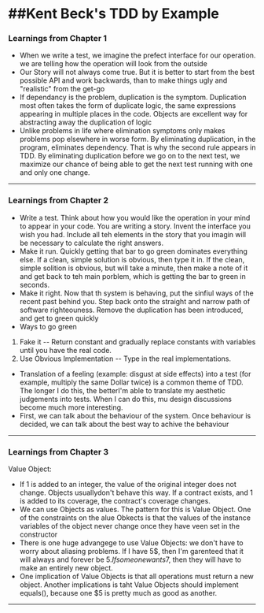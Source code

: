 ##Kent Beck's TDD by Example
==============

### Learnings from Chapter 1

* When we write a test, we imagine the prefect interface for our operation. we are telling how the operation will look from the outside
* Our Story will not always come true. But it is better to start from the best possible API and work backwards, than to make things ugly and "realistic" from the get-go
* If dependancy is the problem, duplication is the symptom. Duplication most often takes the form of duplicate logic, the same expressions appearing in multiple places in the code. Objects are excellent way for abstracting away the duplication of logic
* Unlike problems in life where elimination symptoms only makes problems pop elsewhere in worse form. By eliminating duplication, in the program, eliminates dependency. That is why the second rule appears in TDD. By eliminating duplication before we go on to the next test, we maximize our chance of being able to get the next test running with one and only one change.

------------------------------------------------------------------------------------------------------------

### Learnings from Chapter 2

* Write a test. Think about how you would like the operation in your mind to appear in your code. You are writing a story. Invent the interface you wish you had. Include all teh elements in the story that you imagin will be necessary to calculate the right answers.
* Make it run. Quickly getting that bar to go green dominates everything else. If a clean, simple solution is obvious, then type it in. If the clean, simple solition is obvious, but will take a minute, then make a note of it and get back to teh main porblem, which is getting the bar to green in seconds.
* Make it right. Now that th system is behaving, put the sinfiul ways of the recent past behind you. Step back onto the straight and narrow path of software righteouness. Remove the duplication has been introduced, and get to green quickly
* Ways to go green
 1. Fake it -- Return  constant and gradually replace constants with variables until you have the real code.
 2. Use Obvious Implementation -- Type in the real implementations.
* Translation of a feeling (example: disgust at side effects) into a test (for example, multiply the same Dollar twice) is a common theme of TDD. The longer I do this, the betterI'm able to translate my aesthetic judgements into tests. When I can do this, mu design discussions become much more interesting.
* First, we can talk about the behaviour of the system. Once behaviour is decided, we can talk about the best way to achive the behaviour

--------------------------------------------------------------------------------------------------------------

### Learnings from Chapter 3

Value Object:

* If 1 is added to an integer, the value of the original integer does not change. Objects usuallydon't behave this way. If a contract exists, and 1 is added to its coverage, the contract's coverage changes.
* We can use Objects as values. The pattern for this is Value Object. One of the constraints on the alue Obkects is that the values of the instance variables of the object never change once they have veen set in the constructor
* There is one huge advangege to use Value Objects: we don't have to worry about aliasing problems. If I have 5$, then I'm garenteed that it will always and forever be $5. If someone wants 7$, then they will have to make an entirely new object.
* One implication of Value Objects is that all operations must return a new object. Another implications is taht Value Objects should implement equals(), because one $5 is pretty much as good as another.

--------------------------------------------------------------------------------------------------------------

